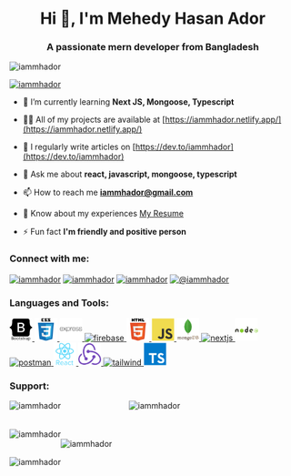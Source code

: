 <h1 align="center">Hi 👋, I'm Mehedy Hasan Ador</h1>
<h3 align="center">A passionate mern developer from Bangladesh</h3>

<p align="left"> <img src="https://komarev.com/ghpvc/?username=iammhador&label=Profile%20views&color=0e75b6&style=flat" alt="iammhador" /> </p>

<p align="left"> <a href="https://github.com/ryo-ma/github-profile-trophy"><img src="https://github-profile-trophy.vercel.app/?username=iammhador" alt="iammhador" /></a> </p>

- 🌱 I’m currently learning **Next JS, Mongoose, Typescript**

- 👨‍💻 All of my projects are available at [https://iammhador.netlify.app/](https://iammhador.netlify.app/)

- 📝 I regularly write articles on [https://dev.to/iammhador](https://dev.to/iammhador)

- 💬 Ask me about **react, javascript, mongoose, typescript**

- 📫 How to reach me **iammhador@gmail.com**

- 📄 Know about my experiences [My Resume](https://drive.google.com/file/d/1SQe-AFSe54gc3WQtGDyMUGdw5SgIjXFD/view?usp=sharing)

- ⚡ Fun fact **I'm friendly and positive person**

<h3 align="left">Connect with me:</h3>
<p align="left">
<a href="https://dev.to/iammhador" target="blank"><img align="center" src="https://raw.githubusercontent.com/rahuldkjain/github-profile-readme-generator/master/src/images/icons/Social/devto.svg" alt="iammhador" height="30" width="40" /></a>
<a href="https://linkedin.com/in/iammhador" target="blank"><img align="center" src="https://raw.githubusercontent.com/rahuldkjain/github-profile-readme-generator/master/src/images/icons/Social/linked-in-alt.svg" alt="iammhador" height="30" width="40" /></a>
<a href="https://fb.com/iammhador" target="blank"><img align="center" src="https://raw.githubusercontent.com/rahuldkjain/github-profile-readme-generator/master/src/images/icons/Social/facebook.svg" alt="iammhador" height="30" width="40" /></a>
<a href="https://medium.com/@iammhador" target="blank"><img align="center" src="https://raw.githubusercontent.com/rahuldkjain/github-profile-readme-generator/master/src/images/icons/Social/medium.svg" alt="@iammhador" height="30" width="40" /></a>
</p>

<h3 align="left">Languages and Tools:</h3>
<p align="left"> <a href="https://getbootstrap.com" target="_blank" rel="noreferrer"> <img src="https://raw.githubusercontent.com/devicons/devicon/master/icons/bootstrap/bootstrap-plain-wordmark.svg" alt="bootstrap" width="40" height="40"/> </a> <a href="https://www.w3schools.com/css/" target="_blank" rel="noreferrer"> <img src="https://raw.githubusercontent.com/devicons/devicon/master/icons/css3/css3-original-wordmark.svg" alt="css3" width="40" height="40"/> </a> <a href="https://expressjs.com" target="_blank" rel="noreferrer"> <img src="https://raw.githubusercontent.com/devicons/devicon/master/icons/express/express-original-wordmark.svg" alt="express" width="40" height="40"/> </a> <a href="https://firebase.google.com/" target="_blank" rel="noreferrer"> <img src="https://www.vectorlogo.zone/logos/firebase/firebase-icon.svg" alt="firebase" width="40" height="40"/> </a> <a href="https://www.w3.org/html/" target="_blank" rel="noreferrer"> <img src="https://raw.githubusercontent.com/devicons/devicon/master/icons/html5/html5-original-wordmark.svg" alt="html5" width="40" height="40"/> </a> <a href="https://developer.mozilla.org/en-US/docs/Web/JavaScript" target="_blank" rel="noreferrer"> <img src="https://raw.githubusercontent.com/devicons/devicon/master/icons/javascript/javascript-original.svg" alt="javascript" width="40" height="40"/> </a> <a href="https://www.mongodb.com/" target="_blank" rel="noreferrer"> <img src="https://raw.githubusercontent.com/devicons/devicon/master/icons/mongodb/mongodb-original-wordmark.svg" alt="mongodb" width="40" height="40"/> </a> <a href="https://nextjs.org/" target="_blank" rel="noreferrer"> <img src="https://cdn.worldvectorlogo.com/logos/nextjs-2.svg" alt="nextjs" width="40" height="40"/> </a> <a href="https://nodejs.org" target="_blank" rel="noreferrer"> <img src="https://raw.githubusercontent.com/devicons/devicon/master/icons/nodejs/nodejs-original-wordmark.svg" alt="nodejs" width="40" height="40"/> </a> <a href="https://postman.com" target="_blank" rel="noreferrer"> <img src="https://www.vectorlogo.zone/logos/getpostman/getpostman-icon.svg" alt="postman" width="40" height="40"/> </a> <a href="https://reactjs.org/" target="_blank" rel="noreferrer"> <img src="https://raw.githubusercontent.com/devicons/devicon/master/icons/react/react-original-wordmark.svg" alt="react" width="40" height="40"/> </a> <a href="https://redux.js.org" target="_blank" rel="noreferrer"> <img src="https://raw.githubusercontent.com/devicons/devicon/master/icons/redux/redux-original.svg" alt="redux" width="40" height="40"/> </a> <a href="https://tailwindcss.com/" target="_blank" rel="noreferrer"> <img src="https://www.vectorlogo.zone/logos/tailwindcss/tailwindcss-icon.svg" alt="tailwind" width="40" height="40"/> </a> <a href="https://www.typescriptlang.org/" target="_blank" rel="noreferrer"> <img src="https://raw.githubusercontent.com/devicons/devicon/master/icons/typescript/typescript-original.svg" alt="typescript" width="40" height="40"/> </a> </p>

<h3 align="left">Support:</h3>
<p><a href="https://www.buymeacoffee.com/iammhador"> <img align="left" src="https://cdn.buymeacoffee.com/buttons/v2/default-yellow.png" height="50" width="210" alt="iammhador" /></a><a href="https://ko-fi.com/iammhador"> <img align="left" src="https://cdn.ko-fi.com/cdn/kofi3.png?v=3" height="50" width="210" alt="iammhador" /></a></p><br><br>

<p><img align="left" src="https://github-readme-stats.vercel.app/api/top-langs?username=iammhador&show_icons=true&locale=en&layout=compact" alt="iammhador" /></p>

<p>&nbsp;<img align="center" src="https://github-readme-stats.vercel.app/api?username=iammhador&show_icons=true&locale=en" alt="iammhador" /></p>

<p><img align="center" src="https://github-readme-streak-stats.herokuapp.com/?user=iammhador&" alt="iammhador" /></p>
